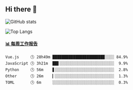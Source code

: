 ## Hi there 👋

![GitHub stats](https://github-readme-stats.orilight.top/api?username=orilights)

![Top Langs](https://github-readme-stats.orilight.top/api/top-langs/?username=orilights&layout=compact)

<!-- waka-box start -->
#### <a href="https://gist.github.com/92c8d5b388768c10efcba86e82b7c4fb" target="_blank">📊 每周工作报告</a>
```text
Vue.js     🕓 28h49m ██████████████████████▉░░░░ 84.9%
JavaScript 🕓 3h21m  ██▋░░░░░░░░░░░░░░░░░░░░░░░░  9.9%
Python     🕓 56m    ▋░░░░░░░░░░░░░░░░░░░░░░░░░░  2.8%
Other      🕓 26m    ▎░░░░░░░░░░░░░░░░░░░░░░░░░░  1.3%
TOML       🕓 6m     ░░░░░░░░░░░░░░░░░░░░░░░░░░░  0.3%
```
<!-- Powered by https://github.com/journey-ad/waka-box-go . -->
<!-- waka-box end -->
